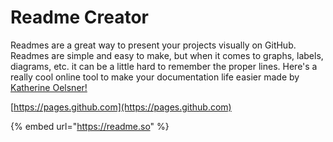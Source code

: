# Readme Creator

Readmes are a great way to present your projects visually on GitHub. Readmes are simple and easy to make, but when it comes to graphs, labels, diagrams, etc. it can be a little hard to remember the proper lines. Here's a really cool online tool to make your documentation life easier made by [Katherine Oelsner!](https://twitter.com/katherinecodes)



[https://pages.github.com](https://pages.github.com)

{% embed url="https://readme.so" %}
